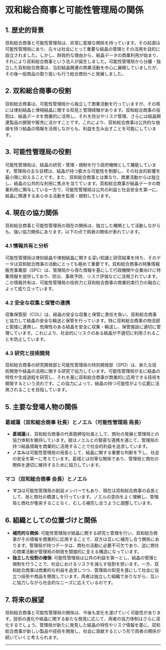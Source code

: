 # 双和総合商事と可能性管理局の関係

## 1. 歴史的背景
双和総合商事と可能性管理局は、非常に密接な関係を持っています。その起源は可能性管理局にあり、元々は社会にとって重要な結晶の管理とその活用を目的に設立されました。しかし、財政的な理由から、結晶データの商業利用が始まり、それにより双和総合商事という法人が誕生しました。可能性管理局から分離・独立した双和総合商事は、当初結晶関連の商業活動を中心に展開していましたが、その後一般商品の取り扱いも行う総合商社へと発展しました。

## 2. 双和総合商事の役割
双和総合商事は、可能性管理局から独立して商業活動を行っていますが、その核には律刻結晶と律相結晶に関する知見と管理経験があります。双和総合商事の役割は、結晶データを商業的に活用し、それを防災やリスク管理、さらには結晶関連製品の開発や販売に活かすことです。これにより、双和総合商事は公共的な価値を持つ結晶の情報を活用しながらも、利益を生み出すことを可能にしています。

## 3. 可能性管理局の役割
可能性管理局は、結晶の研究・管理・規制を行う政府機関として機能しています。管理局の主な目標は、結晶が持つ膨大な可能性を制御し、その社会的影響を最小限に抑えることです。また、双和総合商事とは異なり、商業活動からは独立し、結晶の公共的な利用に焦点を当てています。双和総合商事が結晶データの商業利用に関与している一方で、可能性管理局は公共の利益と社会安全を第一に、結晶に関連するあらゆる活動を監視・規制しています。

## 4. 現在の協力関係
双和総合商事と可能性管理局の現在の関係は、独立した機関として活動しながらも、強い協力関係にあります。以下の点で両者の関係が表れています。

### 4.1 情報共有と分析
可能性管理局は律刻結晶や律相結晶に関する深い知識と研究結果を持ち、そのデータは双和総合商事の活動にとっても極めて重要です。双和総合商事の特集情報販売事業部（SPC）は、管理局から得た情報を基にして行政機関や企業向けに特集情報を提供しており、防災、事故予防、リスク評価などに活用されています。この情報共有は、可能性管理局の技術力と双和総合商事の商業的実行力の融合によって成り立っています。

### 4.2 安全な収集と保管の連携
収集保管部（COL）は、結晶の安全な収集と保管に責任を負い、双和総合商事と協力して結晶の安全な輸送と保管を行っています。特に双和総合商事の物流部と密接に連携し、危険性のある結晶を安全に収集・輸送し、保管施設に適切に管理しています。これにより、社会的にリスクのある結晶が不適切に利用されることを防止しています。

### 4.3 研究と技術開発
双和総合商事の研究開発部と可能性管理局の特別開発部（SPD）は、新たな技術開発や結晶の活用に関する研究で協力しています。可能性管理局が主に結晶の特性や生成過程を研究し、それを基に双和総合商事が商業的に応用できる技術を開発するという流れです。この協力によって、結晶の持つ可能性がより広範に活用されることを目指しています。

## 5. 主要な登場人物の関係

### 葛城蓮（双和総合商事 社長）とノエル（可能性管理局 局長）
- **葛城蓮**は、双和総合商事の代表取締役社長として、商社の発展と管理局との協力体制を維持しています。彼はノエルとの緊密な連携を通じて、管理局の持つ結晶情報を商業的に活用することで社会的利益を追求しています。
- **ノエル**は可能性管理局の局長として、結晶に関する重要な判断を下し、社会の安全を第一に考えています。葛城とは対等な関係であり、管理局と商社の関係を適切に維持するために協力しています。

### マコ（双和総合商事 会長）とノエル
- **マコ**は可能性管理局の創設メンバーでもあり、現在は双和総合商事の会長として、局と商社の橋渡しを行っています。ノエルの意向をよく理解し、管理局と商社が衝突することなく、むしろ補完し合うように調整しています。

## 6. 組織としての位置づけと関係
- **補完的な関係**: 可能性管理局が結晶に関する研究と管理を行い、双和総合商事がその情報を商業的に応用することで、双方は互いに補完し合う関係にあります。管理局が持つデータは、商社の活動に必要不可欠であり、逆に商社の商業活動が管理局の財政を間接的に支える構造になっています。
- **独立した役割の確保**: 可能性管理局は公共の利益を第一とし、結晶の管理と規制を行うことで、社会におけるリスクを減らす役割を担います。一方、双和総合商事は商業的な利益を追求しつつ、管理局の知見を基にして社会に役立つ技術や商品を開発しています。両者は独立した組織でありながら、互いに協力しながら社会的なニーズに応えているのです。

## 7. 将来の展望
双和総合商事と可能性管理局の関係は、今後も変化を遂げていく可能性があります。技術の進化や結晶に関する新たな発見に応じて、両者の協力体制はさらに深化するでしょう。管理局が新たに発見した結晶の特性やリスク情報を基に、双和総合商事が新しい製品や技術を開発し、社会に貢献するという形で両者の関係が続いていくと考えられます。

---
